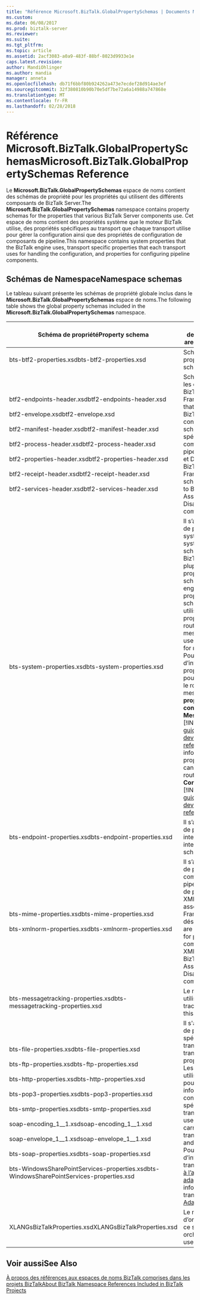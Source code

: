 ```yaml
---
title: "Référence Microsoft.BizTalk.GlobalPropertySchemas | Documents Microsoft"
ms.custom: 
ms.date: 06/08/2017
ms.prod: biztalk-server
ms.reviewer: 
ms.suite: 
ms.tgt_pltfrm: 
ms.topic: article
ms.assetid: 2acf3083-a0a9-483f-88bf-8023d9933e1e
caps.latest.revision: 
author: MandiOhlinger
ms.author: mandia
manager: anneta
ms.openlocfilehash: db71f6bbf80b924262a473e7ecdef28d914ae3ef
ms.sourcegitcommit: 32f380810b90b70e5df7be72a6a14988a747868e
ms.translationtype: MT
ms.contentlocale: fr-FR
ms.lasthandoff: 02/28/2018
---
```

# <a name="microsoftbiztalkglobalpropertyschemas-reference"></a><span data-ttu-id="323f6-102">Référence Microsoft.BizTalk.GlobalPropertySchemas</span><span class="sxs-lookup"><span data-stu-id="323f6-102">Microsoft.BizTalk.GlobalPropertySchemas Reference</span></span>
<span data-ttu-id="323f6-103">Le **Microsoft.BizTalk.GlobalPropertySchemas** espace de noms contient des schémas de propriété pour les propriétés qui utilisent des différents composants de BizTalk Server.</span><span class="sxs-lookup"><span data-stu-id="323f6-103">The **Microsoft.BizTalk.GlobalPropertySchemas** namespace contains property schemas for the properties that various BizTalk Server components use.</span></span> <span data-ttu-id="323f6-104">Cet espace de noms contient des propriétés système que le moteur BizTalk utilise, des propriétés spécifiques au transport que chaque transport utilise pour gérer la configuration ainsi que des propriétés de configuration de composants de pipeline.</span><span class="sxs-lookup"><span data-stu-id="323f6-104">This namespace contains system properties that the BizTalk engine uses, transport specific properties that each transport uses for handling the configuration, and properties for configuring pipeline components.</span></span>  

## <a name="namespace-schemas"></a><span data-ttu-id="323f6-105">Schémas de Namespace</span><span class="sxs-lookup"><span data-stu-id="323f6-105">Namespace schemas</span></span>  

 <span data-ttu-id="323f6-106">Le tableau suivant présente les schémas de propriété globale inclus dans le **Microsoft.BizTalk.GlobalPropertySchemas** espace de noms.</span><span class="sxs-lookup"><span data-stu-id="323f6-106">The following table shows the global property schemas included in the **Microsoft.BizTalk.GlobalPropertySchemas** namespace.</span></span>  
  
|<span data-ttu-id="323f6-107">Schéma de propriété</span><span class="sxs-lookup"><span data-stu-id="323f6-107">Property schema</span></span>|<span data-ttu-id="323f6-108">Composant et description</span><span class="sxs-lookup"><span data-stu-id="323f6-108">Feature area and description</span></span>|  
|---------------------|----------------------------------|  
|<span data-ttu-id="323f6-109">bts-btf2-properties.xsd</span><span class="sxs-lookup"><span data-stu-id="323f6-109">bts-btf2-properties.xsd</span></span>|<span data-ttu-id="323f6-110">Schéma de propriété.</span><span class="sxs-lookup"><span data-stu-id="323f6-110">Property schema.</span></span>|  
|<span data-ttu-id="323f6-111">btf2-endpoints-header.xsd</span><span class="sxs-lookup"><span data-stu-id="323f6-111">btf2-endpoints-header.xsd</span></span><br /><br /> <span data-ttu-id="323f6-112">btf2-envelope.xsd</span><span class="sxs-lookup"><span data-stu-id="323f6-112">btf2-envelope.xsd</span></span><br /><br /> <span data-ttu-id="323f6-113">btf2-manifest-header.xsd</span><span class="sxs-lookup"><span data-stu-id="323f6-113">btf2-manifest-header.xsd</span></span><br /><br /> <span data-ttu-id="323f6-114">btf2-process-header.xsd</span><span class="sxs-lookup"><span data-stu-id="323f6-114">btf2-process-header.xsd</span></span><br /><br /> <span data-ttu-id="323f6-115">btf2-properties-header.xsd</span><span class="sxs-lookup"><span data-stu-id="323f6-115">btf2-properties-header.xsd</span></span><br /><br /> <span data-ttu-id="323f6-116">btf2-receipt-header.xsd</span><span class="sxs-lookup"><span data-stu-id="323f6-116">btf2-receipt-header.xsd</span></span><br /><br /> <span data-ttu-id="323f6-117">btf2-services-header.xsd</span><span class="sxs-lookup"><span data-stu-id="323f6-117">btf2-services-header.xsd</span></span>|<span data-ttu-id="323f6-118">Schémas définissant les constructions BizTalk Framework.</span><span class="sxs-lookup"><span data-stu-id="323f6-118">Schemas that define the BizTalk Framework constructs.</span></span> <span data-ttu-id="323f6-119">Ces schémas sont spécifiques aux composants de pipeline Assembleur et Désassembleur BizTalk Framework.</span><span class="sxs-lookup"><span data-stu-id="323f6-119">These schemas are specific to BizTalk Framework Assembler and Disassembler pipeline components.</span></span>|  
|<span data-ttu-id="323f6-120">bts-system-properties.xsd</span><span class="sxs-lookup"><span data-stu-id="323f6-120">bts-system-properties.xsd</span></span>|<span data-ttu-id="323f6-121">Il s’agit d'un schéma de propriété système.</span><span class="sxs-lookup"><span data-stu-id="323f6-121">This is a system property schema.</span></span> <span data-ttu-id="323f6-122">Le moteur BizTalk utilise la plupart des propriétés de ce schéma.</span><span class="sxs-lookup"><span data-stu-id="323f6-122">The BizTalk engine uses most properties in this schema.</span></span> <span data-ttu-id="323f6-123">Vous pouvez utiliser certaines propriétés pour le routage des messages.</span><span class="sxs-lookup"><span data-stu-id="323f6-123">You can use some properties for message routing.</span></span> <span data-ttu-id="323f6-124">Pour plus d’informations sur les propriétés que vous pouvez utiliser pour le routage des messages, consultez **propriétés de contexte de Message** [!INCLUDE[ui-guidance-developers-reference](../includes/ui-guidance-developers-reference.md)].</span><span class="sxs-lookup"><span data-stu-id="323f6-124">For more information on the properties that you can use for message routing, see **Message Context Properties** [!INCLUDE[ui-guidance-developers-reference](../includes/ui-guidance-developers-reference.md)].</span></span>|  
|<span data-ttu-id="323f6-125">bts-endpoint-properties.xsd</span><span class="sxs-lookup"><span data-stu-id="323f6-125">bts-endpoint-properties.xsd</span></span>|<span data-ttu-id="323f6-126">Il s’agit d’un schéma de propriété interne.</span><span class="sxs-lookup"><span data-stu-id="323f6-126">This is an internal property schema.</span></span>|  
|<span data-ttu-id="323f6-127">bts-mime-properties.xsd</span><span class="sxs-lookup"><span data-stu-id="323f6-127">bts-mime-properties.xsd</span></span><br /><br /> <span data-ttu-id="323f6-128">bts-xmlnorm-properties.xsd</span><span class="sxs-lookup"><span data-stu-id="323f6-128">bts-xmlnorm-properties.xsd</span></span>|<span data-ttu-id="323f6-129">Il s’agit des schémas de propriété pour les composants de pipeline : composants de pipeline MIME, XML, fichier plat et assembleur BizTalk Framework et désassembleur.</span><span class="sxs-lookup"><span data-stu-id="323f6-129">These are property schemas for pipeline components: MIME, XML, Flat File, and BizTalk Framework Assembler and Disassembler pipeline components.</span></span>|  
|<span data-ttu-id="323f6-130">bts-messagetracking-properties.xsd</span><span class="sxs-lookup"><span data-stu-id="323f6-130">bts-messagetracking-properties.xsd</span></span>|<span data-ttu-id="323f6-131">Le moteur de suivis utilise ce schéma.</span><span class="sxs-lookup"><span data-stu-id="323f6-131">The tracking engine uses this schema.</span></span>|  
|<span data-ttu-id="323f6-132">bts-file-properties.xsd</span><span class="sxs-lookup"><span data-stu-id="323f6-132">bts-file-properties.xsd</span></span><br /><br /> <span data-ttu-id="323f6-133">bts-ftp-properties.xsd</span><span class="sxs-lookup"><span data-stu-id="323f6-133">bts-ftp-properties.xsd</span></span><br /><br /> <span data-ttu-id="323f6-134">bts-http-properties.xsd</span><span class="sxs-lookup"><span data-stu-id="323f6-134">bts-http-properties.xsd</span></span><br /><br /> <span data-ttu-id="323f6-135">bts-pop3-properties.xsd</span><span class="sxs-lookup"><span data-stu-id="323f6-135">bts-pop3-properties.xsd</span></span><br /><br /> <span data-ttu-id="323f6-136">bts-smtp-properties.xsd</span><span class="sxs-lookup"><span data-stu-id="323f6-136">bts-smtp-properties.xsd</span></span><br /><br /> <span data-ttu-id="323f6-137">soap-encoding_1__1.xsd</span><span class="sxs-lookup"><span data-stu-id="323f6-137">soap-encoding_1__1.xsd</span></span><br /><br /> <span data-ttu-id="323f6-138">soap-envelope_1__1.xsd</span><span class="sxs-lookup"><span data-stu-id="323f6-138">soap-envelope_1__1.xsd</span></span><br /><br /> <span data-ttu-id="323f6-139">bts-soap-properties.xsd</span><span class="sxs-lookup"><span data-stu-id="323f6-139">bts-soap-properties.xsd</span></span><br /><br /> <span data-ttu-id="323f6-140">bts-WindowsSharePointServices-properties.xsd</span><span class="sxs-lookup"><span data-stu-id="323f6-140">bts-WindowsSharePointServices-properties.xsd</span></span>|<span data-ttu-id="323f6-141">Il s'agit des schémas de propriété spécifiques au transport.</span><span class="sxs-lookup"><span data-stu-id="323f6-141">These are transport-specific property schemas.</span></span> <span data-ttu-id="323f6-142">Les transports utilisent ces schémas pour acheminer des informations et des configurations spécifiques au transport.</span><span class="sxs-lookup"><span data-stu-id="323f6-142">Transports use these schemas to carry specific transport information and configurations.</span></span> <span data-ttu-id="323f6-143">Pour plus d’informations sur les transports, consultez [à l’aide des adaptateurs](../core/using-adapters.md).</span><span class="sxs-lookup"><span data-stu-id="323f6-143">For more information on transports, see [Using Adapters](../core/using-adapters.md).</span></span>|  
|<span data-ttu-id="323f6-144">XLANGsBizTalkProperties.xsd</span><span class="sxs-lookup"><span data-stu-id="323f6-144">XLANGsBizTalkProperties.xsd</span></span>|<span data-ttu-id="323f6-145">Le moteur d’orchestration utilise ce schéma.</span><span class="sxs-lookup"><span data-stu-id="323f6-145">The orchestration engine uses this schema.</span></span>|  
  
## <a name="see-also"></a><span data-ttu-id="323f6-146">Voir aussi</span><span class="sxs-lookup"><span data-stu-id="323f6-146">See Also</span></span>  
 [<span data-ttu-id="323f6-147">À propos des références aux espaces de noms BizTalk comprises dans les projets BizTalk</span><span class="sxs-lookup"><span data-stu-id="323f6-147">About BizTalk Namespace References Included in BizTalk Projects</span></span>](../core/about-biztalk-namespace-references-included-in-biztalk-projects.md)